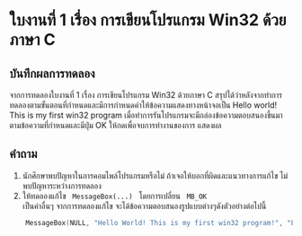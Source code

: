 # ใบงานที่ 1 เรื่อง การเขียนโปรแกรม Win32 ด้วยภาษา C

## บันทึกผลการทดลอง
   จากการทดลองใบงานที่ 1 เรื่อง การเขียนโปรแกรม Win32 ด้วยภาษา C สรุปได้ว่าหลังจากทำการทดลองตามขั้นตอนที่กำหนดและมีการกำหนดค่าให้ข้อความแสดงทางหน้าจอเป็น
   Hello world! This is my first win32 program เมื่อทำการรันโปรแกรมจะมีกล่องข้อความตอบสนองขึ้นมาตามข้อความที่กำหนดและมีปุ่ม OK ให้กดเพื่อจบการทำงานของการ    แสดงผล

## คำถาม 
1. นักศึกษาพบปัญหาในการคอมไพล์โปรแกรมหรือไม่ ถ้าเจอให้บอกที่ผิดและแนวทางการแก้ไข
   ไม่พบปัญหาระหว่างการทดลอง
2. ให้ทดลองแก้ไข <code> MessageBox(...) </code> โดยการเปลี่ยน <code> MB_OK </code> เป็นค่าอื่นๆ
   จากการทดลองแก้ไข จะได้ข้อความตอบสนองรูปแบบต่างๆดังตัวอย่างต่อไปนี้
   

```c 
 	MessageBox(NULL, "Hello World! This is my first win32 program!", "Lesson1", MB_OK);
```
				
